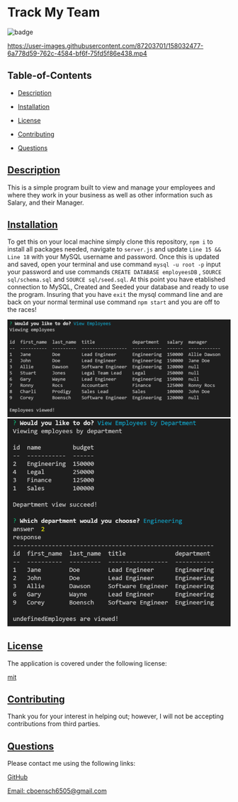   # Track My Team
  
  
  ![badge](https://img.shields.io/badge/license-mit-blue) 

  https://user-images.githubusercontent.com/87203701/158032477-6a778d59-762c-4584-bf6f-75fd5f86e438.mp4

  ## Table-of-Contents

  * [Description](#description)
  
  * [Installation](#installation)
  
  * [License](#license)
    
  * [Contributing](#contributing)

  * [Questions](#questions)
  
  ## [Description](#table-of-contents)

  This is a simple program built to view and manage your employees and where they work in your business as well as other information such as Salary, and their Manager.

  ## [Installation](#table-of-contents)

  To get this on your local machine simply clone this repository, `npm i` to install all packages needed, navigate to `server.js` and update `Line 15 && Line 18` with your MySQL     username and password. Once this is updated and saved, open your terminal and use command `mysql -u root -p` input your password and use commands `CREATE DATABASE employeesDB` , `SOURCE sql/schema.sql` and `SOURCE sql/seed.sql`. At this point you have etablished connection to MySQL, Created and Seeded your database and ready to use the program. Insuring that    you have `exit` the mysql command line and are back on your normal terminal use command `npm start` and you are off to the races!

  ![Screen Capture of "view employees"](./assets/img/employeeCAPTURE.PNG)
  ![Screen Capture of "view by department"](./assets/img/departmentCAPTURE.PNG)

  ## [License](#table-of-contents)

  The application is covered under the following license:

  
  [mit](https://choosealicense.com/licenses/mit)
    
    
  ## [Contributing](#table-of-contents)
  
  
  Thank you for your interest in helping out; however, I will not be accepting contributions from third parties.
    
    
  ## [Questions](#table-of-contents)

  Please contact me using the following links:

  [GitHub](https://github.com/cboensch6505)

  [Email: cboensch6505@gmail.com](mailto:cboensch6505@gmail.com)
